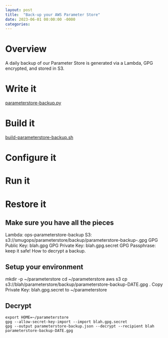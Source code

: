 ```yaml
---
layout: post
title:  "Back-up your AWS Parameter Store"
date: 2023-06-01 00:00:00 -0000
categories:
---
```


# Overview
A daily backup of our Parameter Store is generated via a Lambda, GPG encrypted, and stored in S3.

# Write it

[parameterstore-backup.py](https://github.com/llazon/llazon.github.io/blob/main/projects/parameterstore/parameterstore-backup.py)

# Build it

[build-parameterstore-backup.sh](https://github.com/llazon/llazon.github.io/blob/main/projects/parameterstore/build-parameterstore-backup.sh)

# Configure it


# Run it


# Restore it


## Make sure you have all the pieces
Lambda: ops-parameterstore-backup
S3: s3://smugops/parameterstore/backup/parameterstore-backup-.gpg
GPG Public Key: blah.gpg
GPG Private Key: blah.gpg.secret
GPG Passphrase: keep it safe!
How to decrypt a backup.

## Setup your environment
mkdir -p ~/parameterstore
    cd ~/parameterstore
    aws s3 cp s3://blah/parameterstore/backup/parameterstore-backup-DATE.gpg .
Copy Private Key: blah.gpg.secret to ~/parameterstore

## Decrypt
    export HOME=~/parameterstore
    gpg --allow-secret-key-import --import blah.gpg.secret
    gpg --output parameterstore-backup.json --decrypt --recipient blah parameterstore-backup-DATE.gpg


